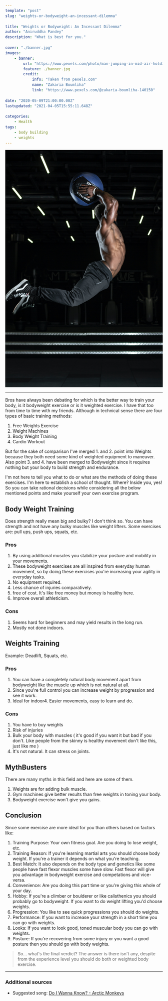 ```yaml
---
template: "post"
slug: "weights-or-bodyweight-an-incessant-dilemma"

title: "Weights or Bodyweight: An Incessant Dilemma"
author: "Aniruddha Pandey"
description: "What is best for you."

cover: "./banner.jpg"
images:
    - banner:
        url: "https://www.pexels.com/photo/man-jumping-in-mid-air-holding-blue-ball-above-his-head-2827400/"
        feature: ./banner.jpg
        credit:
            info: "Taken from pexels.com"
            name: "Zakaria Boumliha"
            link: "https://www.pexels.com/@zakaria-boumliha-140150"

date: "2020-05-09T21:00:00.00Z"
lastupdated: "2021-04-05T15:55:11.648Z"

categories: 
    - Health
tags:
    - body building
    - weights
---
```


![Man Jumping in Mid Air Holding Blue Ball Above His Head](./banner.jpg)

---

Bros have always been debating for which is the better way to train your body, is it bodyweight exercise or is it weighted exercise. I have that too from time to time with my friends. Although in technical sense there are four types of basic training methods:
1. Free Weights Exercise
2. Weight Machines
3. Body Weight Training
4. Cardio Workout

But for the sake of comparison I've merged 1. and 2. point into Weights because they both need some kind of weighted equipment to maneuver. Also point 3. and 4. have been merged to Bodyweight since it requires nothing but your body to build strength and endurance.

I'm not here to tell you what to do or what are the methods of doing these exercises. I'm here to establish a school of thought. Where? Inside you, yes! So you can take rational decisions while considering all the below mentioned points and make yourself your own exercise program.

## Body Weight Training 
Does strength really mean big and bulky? I don't think so. You can have strength and not have any bulky muscles like weight lifters. Some exercises are: pull ups, push ups, squats, etc.

### Pros
1. By using additional muscles you stabilize your posture and mobility in your movements.
2. These bodyweight exercises are all inspired from everyday human movement, so by doing these exercises you're increasing your agility in everyday tasks.
3. No equipment required.
4. Less chance of injuries comparatively.
5. free of cost. It's like free money but money is healthy here.
6. Improve overall athleticism.

### Cons
1. Seems hard for beginners and may yield results in the long run.
2. Mostly not done indoors.

## Weights Training 
Example: Deadlift, Squats, etc.

### Pros
1. You can have a completely natural body movement apart from bodyweight like the muscle up which is not natural at all.
2. Since you're full control you can increase weight by progression and see it work.
3. Ideal for indoor4. Easier movements, easy to learn and do.

### Cons
1. You have to buy weights
2. Risk of injuries
3. Bulk your body with muscles ( it's good if you want it but bad if you don't. Like people from the skinny is healthy movement don't like this, just like me )
4. It's not natural. It can stress on joints.

## MythBusters
There are many myths in this field and here are some of them.
1. Weights are for adding bulk muscle.
2. Gym machines give better results than free weights in toning your body.
3. Bodyweight exercise won't give you gains.

## Conclusion
Since some exercise are more ideal for you than others based on factors like:
1. Training Purpose: Your own fitness goal. Are you doing to lose weight, etc.
2. Training Reason: If you're learning martial arts you should choose body weight. If you're a trainer it depends on what you're teaching.
3. Best Match: It also depends on the body type and genetics like some people have fast flexor muscles some have slow. Fast flexor will give you advantage in bodyweight exercise and competations and vice-versa.
4. Convenience: Are you doing this part time or you're giving this whole of your day.
5. Hobby: If you're a climber or boulderer or like calisthenics you should probably go to bodyweight. If you want to do weight lifting you'd choose weights.
6. Progression: You like to see quick progressions you should do weights.
7. Performance: If you want to increase your strength in a short time you can go with weights.
8. Looks: If you want to look good, toned muscular body you can go with weights.
9. Posture: If you're recovering from some injury or you want a good posture then you should go with body weights.

> So... what's the final verdict? The answer is there isn't any, despite from the experience level you should do both or weighted body exercise.

---
### Additional sources

- Suggested song: [Do I Wanna Know? - Arctic Monkeys](https://youtu.be/bpOSxM0rNPM)